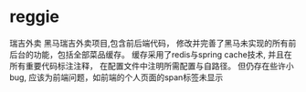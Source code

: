 # reggie
瑞吉外卖
黑马瑞吉外卖项目,包含前后端代码， 修改并完善了黑马未实现的所有前后台的功能，包括全部菜品缓存。
缓存采用了redis与spring cache技术, 并且在所有重要代码标注注释， 在配置文件中注明所需配置与自路径。
但仍存在些许小bug, 应该为前端问题，如前端的个人页面的span标签未显示

